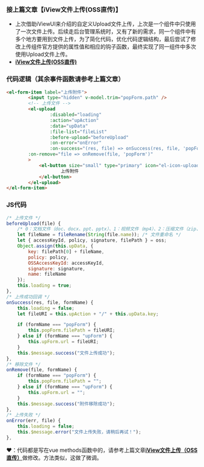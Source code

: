 ### 接上篇文章【iView文件上传(OSS直传)】
- 上次借助iViewUI来介绍的自定义Upload文件上传，上次是一个组件中只使用了一次文件上传。后续走后台管理系统时，又有了新的需求，同一个组件中有多个地方要用到文件上传，为了简化代码，优化代码逻辑结构，最后尝试了修改上传组件官方提供的属性值和相应的钩子函数，最终实现了同一组件中多次使用Upload文件上传。
- [**iView文件上传(OSS直传)**](https://www.yuque.com/zhangxiaokang/blog/xzonio)

### 代码逻辑（其余事件函数请参考上篇文章）
```html
<el-form-item label="上传附件">
 		<input type="hidden" v-model.trim="popForm.path" />
		<!-- 上传文件 -->
		<el-upload
				:disabled="loading"
				:action="upAction"
				:data="upData"
				:file-list="fileList"
				:before-upload="beforeUpload"
				:on-error="onError"
				:on-success="(res, file) => onSuccess(res, file, 'popForm')"
        :on-remove="file => onRemove(file, 'popForm')"
		>
			<el-button size="small" type="primary" icon="el-icon-upload el-icon--right" :loading="loading">
					上传附件
			</el-button>
		</el-upload>
</el-form-item>
```
### JS代码
```javascript
/* 上传文件 */
beforeUpload(file) {
    /* 0：文档文件（doc、docx、ppt、pptx）、1：视频文件（mp4）、2：压缩文件（zip、rar） */
    let fileName = fileRename(String(file.name)); /* 文件重命名 */
    let { accessKeyId, policy, signature, filePath } = oss;
    Object.assign(this.upData, {
        key: filePath[0] + fileName,
        policy: policy,
        OSSAccessKeyId: accessKeyId,
        signature: signature,
        name: fileName
    });
    this.loading = true;
},
/* 上传成功回调 */
onSuccess(res, file, formName) {
    this.loading = false;
    let fileURI = this.upAction + "/" + this.upData.key;

    if (formName === "popForm") {
        this.popForm.filePath = fileURI;
    } else if (formName === "upForm") {
        this.upForm.url = fileURI;
    }
    this.$message.success("文件上传成功");
},
/* 移除文件 */
onRemove(file, formName) {
    if (formName === "popForm") {
        this.popForm.filePath = "";
    } else if (formName === "upForm") {
        this.upForm.url = "";
    }
    this.$message.success("附件移除成功");
},
/* 上传失败 */
onError(err, file) {
    this.loading = false;
    this.$message.error("文件上传失败，请稍后再试！");
},
```
❤：代码都是写在vue methods函数中的，请参考上篇文章[**iView文件上传（OSS直传）**](https://www.yuque.com/zhangxiaokang/blog/xzonio)做修改。方法类似，这做了微调。

